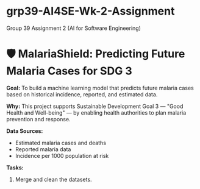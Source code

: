 # grp39-AI4SE-Wk-2-Assignment
Group 39 Assignment 2 (AI for Software Engineering)

# 🛡️ MalariaShield: Predicting Future Malaria Cases for SDG 3

**Goal:** To build a machine learning model that predicts future malaria cases based on historical incidence, reported, and estimated data.

**Why:** This project supports Sustainable Development Goal 3 — "Good Health and Well-being" — by enabling health authorities to plan malaria prevention and response.

**Data Sources:**
- Estimated malaria cases and deaths
- Reported malaria data
- Incidence per 1000 population at risk

**Tasks:**
1. Merge and clean the datasets.


